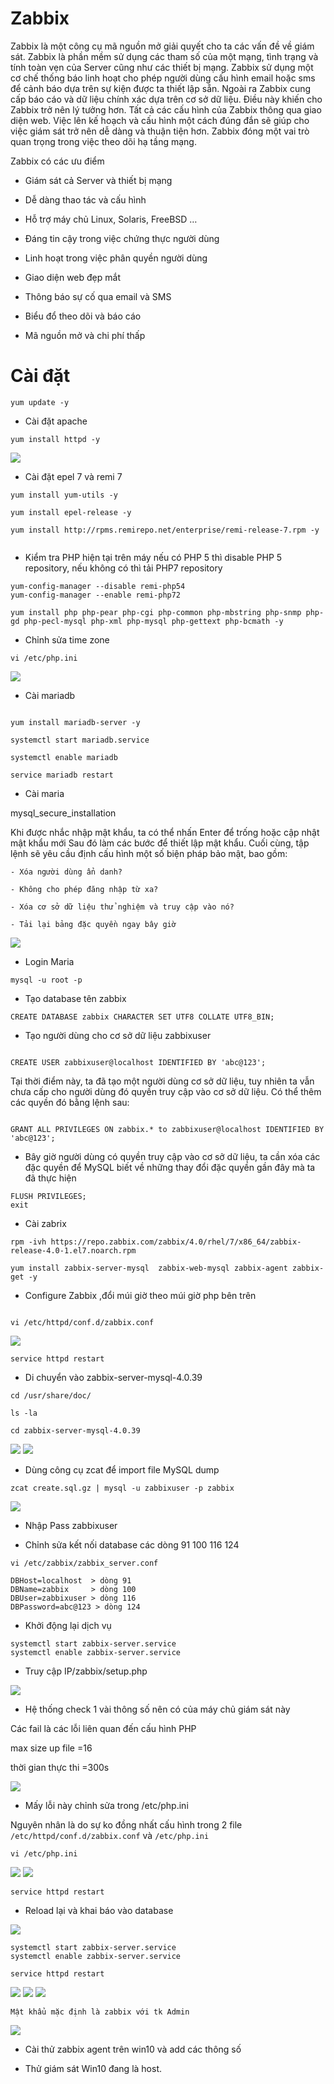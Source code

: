 # Zabbix

Zabbix là một công cụ mã nguồn mở giải quyết cho ta các vấn đề về giám sát. Zabbix là phần mềm sử dụng các tham số của một mạng, tình trạng và tính toàn vẹn của Server cũng như các thiết bị mạng. Zabbix sử dụng một cơ chế thống báo linh hoạt cho phép người dùng cấu hình email hoặc sms để cảnh báo dựa trên sự kiện được ta thiết lập sẵn. Ngoài ra Zabbix cung cấp báo cáo và dữ liệu chính xác dựa trên cơ sở dữ liệu. Điều này khiến cho Zabbix trở nên lý tưởng hơn.
Tất cả các cấu hình của Zabbix thông qua giao diện web. Việc lên kế hoạch và cấu hình một cách đúng đắn sẽ giúp cho việc giám sát trở nên dễ dàng và thuận tiện hơn. Zabbix đóng một vai trò quan trọng trong việc theo dõi hạ tầng mạng.

Zabbix có các ưu điểm 

- Giám sát cả Server và thiết bị mạng

- Dễ dàng thao tác và cấu hình

- Hỗ trợ máy chủ Linux, Solaris, FreeBSD …

- Đáng tin cậy trong việc chứng thực người dùng

- Linh hoạt trong việc phân quyền người dùng

- Giao diện web đẹp mắt

- Thông báo sự cố qua email và SMS

- Biểu đổ theo dõi và báo cáo

- Mã nguồn mở và chi phí thấp

# Cài đặt

``` 
yum update -y

```

- Cài đặt apache

```
yum install httpd -y

```
<img src="imgservices/92.png">

- Cài đặt epel 7 và remi 7 

```
yum install yum-utils -y

yum install epel-release -y

yum install http://rpms.remirepo.net/enterprise/remi-release-7.rpm -y


```

- Kiểm tra PHP hiện tại trên máy nếu có PHP 5 thì disable PHP 5 repository, nếu không có thì tải PHP7 repository

```
yum-config-manager --disable remi-php54
yum-config-manager --enable remi-php72

yum install php php-pear php-cgi php-common php-mbstring php-snmp php-gd php-pecl-mysql php-xml php-mysql php-gettext php-bcmath -y

```
- Chỉnh sửa time zone 

```
vi /etc/php.ini

```
<img src="imgservices/94.png">

- Cài mariadb

```

yum install mariadb-server -y

systemctl start mariadb.service

systemctl enable mariadb

service mariadb restart

```

- Cài maria

mysql_secure_installation


Khi được nhắc nhập mật khẩu, ta có thể nhấn Enter để trống hoặc cập nhật mật khẩu mới
Sau đó làm các bước để thiết lập mật khẩu. Cuối cùng, tập lệnh sẽ yêu cầu định cấu hình một số biện pháp bảo mật, bao gồm:

    - Xóa người dùng ẩn danh?

    - Không cho phép đăng nhập từ xa?

    - Xóa cơ sở dữ liệu thử nghiệm và truy cập vào nó?

    - Tải lại bảng đặc quyền ngay bây giờ

<img src="imgservices/95.png">

- Login Maria 

```
mysql -u root -p

```

- Tạo database tên zabbix

```
CREATE DATABASE zabbix CHARACTER SET UTF8 COLLATE UTF8_BIN;

```

- Tạo người dùng cho cơ sở dữ liệu zabbixuser

```

CREATE USER zabbixuser@localhost IDENTIFIED BY 'abc@123';

```

Tại thời điểm này, ta đã tạo một người dùng cơ sở dữ liệu, tuy nhiên ta vẫn chưa cấp cho người dùng đó quyền truy cập vào cơ sở dữ liệu. Có thể thêm các quyền đó bằng lệnh sau:

```

GRANT ALL PRIVILEGES ON zabbix.* to zabbixuser@localhost IDENTIFIED BY 'abc@123';

```

- Bây giờ người dùng có quyền truy cập vào cơ sở dữ liệu, ta cần xóa các đặc quyền để MySQL biết về những thay đổi đặc quyền gần đây mà ta đã thực hiện

``` 
FLUSH PRIVILEGES;
exit

```

- Cài zabrix

```
rpm -ivh https://repo.zabbix.com/zabbix/4.0/rhel/7/x86_64/zabbix-release-4.0-1.el7.noarch.rpm

yum install zabbix-server-mysql  zabbix-web-mysql zabbix-agent zabbix-get -y

```

- Configure Zabbix ,đổi múi giờ theo múi giờ php bên trên

```

vi /etc/httpd/conf.d/zabbix.conf

```
<img src="imgservices/96.png">

```
service httpd restart

```

- Di chuyển vào zabbix-server-mysql-4.0.39

```
cd /usr/share/doc/

ls -la

cd zabbix-server-mysql-4.0.39

```

<img src="imgservices/97.png">

<img src="imgservices/98.png">

- Dùng công cụ zcat để import  file MySQL dump 

```
zcat create.sql.gz | mysql -u zabbixuser -p zabbix

```

<img src="imgservices/99.png">

- Nhập Pass zabbixuser



- Chỉnh sửa kết nối database các dòng 91 100 116 124

```
vi /etc/zabbix/zabbix_server.conf

```

```
DBHost=localhost  > dòng 91
DBName=zabbix     > dòng 100
DBUser=zabbixuser > dòng 116
DBPassword=abc@123 > dòng 124

```


- Khởi động lại dịch vụ

```
systemctl start zabbix-server.service
systemctl enable zabbix-server.service

```
- Truy cập IP/zabbix/setup.php

<img src="imgservices/102.png">

- Hệ thống check 1 vài thông số nên có của máy chủ giám sát này

Các fail là các lỗi liên quan đến cấu hình PHP 


max size up file =16

thời gian thực thi =300s


<img src="imgservices/103.png">

- Mấy lỗi này chỉnh sửa trong /etc/php.ini

Nguyên nhân là do sự ko đồng nhất cấu hình trong 2 file ``/etc/httpd/conf.d/zabbix.conf`` và ``/etc/php.ini``

```
vi /etc/php.ini

```
<img src="imgservices/105.png">

<img src="imgservices/106.png">

```
service httpd restart

```

- Reload lại và khai báo vào database

<img src="imgservices/107.png">



```
systemctl start zabbix-server.service
systemctl enable zabbix-server.service

service httpd restart

```

<img src="imgservices/116.png">

<img src="imgservices/117.png">

<img src="imgservices/118.png">

``Mật khẩu mặc định là zabbix với tk Admin``

<img src="imgservices/119.png">


- Cài thử zabbix agent trên win10 và add các thông số 

- Thử giám sát Win10 đang là host.





